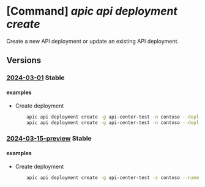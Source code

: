# [Command] _apic api deployment create_

Create a new API deployment or update an existing API deployment.

## Versions

### [2024-03-01](/Resources/mgmt-plane/L3N1YnNjcmlwdGlvbnMve30vcmVzb3VyY2Vncm91cHMve30vcHJvdmlkZXJzL21pY3Jvc29mdC5hcGljZW50ZXIvc2VydmljZXMve30vd29ya3NwYWNlcy97fS9hcGlzL3t9L2RlcGxveW1lbnRzL3t9/2024-03-01.xml) **Stable**

<!-- mgmt-plane /subscriptions/{}/resourcegroups/{}/providers/microsoft.apicenter/services/{}/workspaces/{}/apis/{}/deployments/{} 2024-03-01 -->

#### examples

- Create deployment
    ```bash
        apic api deployment create -g api-center-test -n contoso --deployment-id production --title "Production deployment" --description "Public cloud production deployment." --api-id echo-api --environment-id "/workspaces/default/environments/production" --definition-id "/workspaces/default/apis/echo-api/versions/2023-01-01/definitions/openapi" --server '{\"runtimeUri\":[\"https://example.com\"]}'
        apic api deployment create -g api-center-test -n contoso --deployment-id production --title "Production deployment" --description "Public cloud production deployment." --api-id echo-api --environment-id "/workspaces/default/environments/production" --definition-id "/workspaces/default/apis/echo-api/versions/2023-01-01/definitions/openapi" --server '@server.json'
    ```

### [2024-03-15-preview](/Resources/mgmt-plane/L3N1YnNjcmlwdGlvbnMve30vcmVzb3VyY2Vncm91cHMve30vcHJvdmlkZXJzL21pY3Jvc29mdC5hcGljZW50ZXIvc2VydmljZXMve30vd29ya3NwYWNlcy97fS9hcGlzL3t9L2RlcGxveW1lbnRzL3t9/2024-03-15-preview.xml) **Stable**

<!-- mgmt-plane /subscriptions/{}/resourcegroups/{}/providers/microsoft.apicenter/services/{}/workspaces/{}/apis/{}/deployments/{} 2024-03-15-preview -->

#### examples

- Create deployment
    ```bash
        apic api deployment create -g api-center-test -s contoso --name production --title "Production deployment" --description "Public cloud production deployment." --api echo-api --environmentId "/workspaces/default/environments/production" --definitionId "/workspaces/default/apis/echo-api/versions/2023-01-01/definitions/openapi"
    ```
